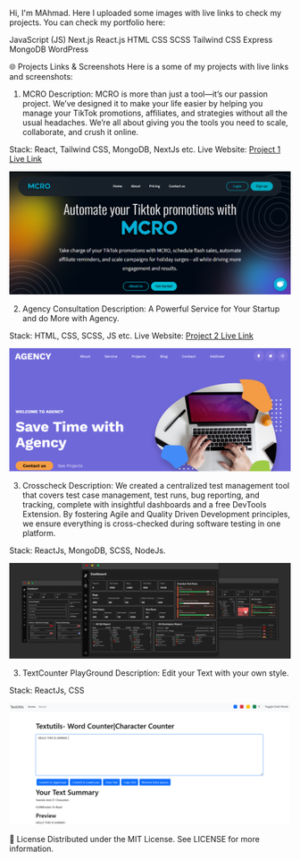 Hi,  I'm MAhmad. Here I uploaded some images with live links to check my projects.
You can check my portfolio here:

JavaScript (JS)
Next.js
React.js
HTML
CSS
SCSS
Tailwind CSS
Express
MongoDB
WordPress 


🌐 Projects Links & Screenshots
Here is a some of my projects with live links and screenshots:

1. MCRO
Description: MCRO is more than just a tool—it’s our passion project. We’ve designed it to make your life easier by helping you manage your TikTok promotions, affiliates, and strategies without all the usual headaches. We’re all about giving you the tools you need to scale, collaborate, and crush it online.


Stack: React, Tailwind CSS, MongoDB, NextJs etc.
Live Website: [Project 1 Live Link]()

![Project 1 Screenshot](./assets/mcroai.PNG)

2. Agency Consultation
Description: A Powerful Service for Your Startup and do More with Agency. 


Stack: HTML, CSS, SCSS, JS etc.
Live Website: [Project 2 Live Link]()

![Project 1 Screenshot](./assets/agency.PNG)


3. Crosscheck
Description: We created a centralized test management tool that covers test case management, test runs, bug reporting, and tracking, complete with insightful dashboards and a free DevTools Extension. By fostering Agile and Quality Driven Development principles, we ensure everything is cross-checked during software testing in one platform.


Stack: ReactJs, MongoDB, SCSS, NodeJs.

![Project 1 Screenshot](./assets/crosscheckbyahmad.PNG)



3. TextCounter PlayGround
Description: Edit your Text with your own style.


Stack: ReactJs, CSS

![Project 1 Screenshot](./assets/textcounter.PNG)




📝 License
Distributed under the MIT License. See LICENSE for more information.
